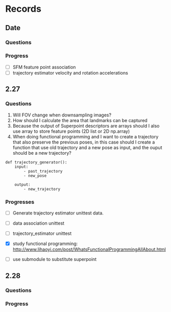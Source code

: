 # Records

## Date

### Questions

### Progress

- [ ] SFM feature point association
- [ ] trajectory estimator velocity and rotation accelerations

## 2.27

### Questions

1. Will FOV change when downsampling images?
2. How should I calculate the area that landmarks can be captured
3. Because the output of Superpoint descriptors are arrays should I also use array to store feature points (2D list or 2D np.array)
4. When doing functional programming and I want to create a trajectory that also preserve the previous poses, in this case should I create a function that use old trajectory and a new pose as input, and the ouput should be a new trajectory?
~~~
def trajectory_generator():
	input:
		- past_trajectory
		- new_pose

	output:
		- new_trajectory
~~~ 

### Progresses

- [ ] Generate trajectory estimator unittest data.
- [ ] data association unittest
- [ ] trajectory_estimator unittest
- [x] study functional programming: http://www.lihaoyi.com/post/WhatsFunctionalProgrammingAllAbout.html
- [ ] use submodule to substitute superpoint


## 2.28

### Questions

### Progress